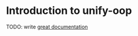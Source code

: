 # Introduction to unify-oop

TODO: write [great documentation](http://jacobian.org/writing/what-to-write/)
